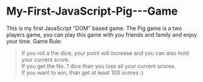 # My-First-JavaScript-Pig---Game
This is my first JavaScript "DOM" based game. 
The Pig game is a two players game, you can play this game with you friends and family and enjoy your time. 
Game Rule: 
> If you roll a the dice, your point will increase and you can also hold your current score.  
> If you get the No. 1 dice than you lose all your current scores.  
> If you want to win, than get at least 100 scores :)
